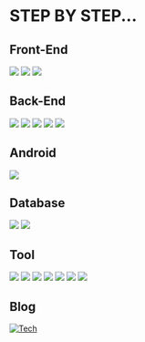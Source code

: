 # STEP BY STEP...



## Front-End
<p>
<img src="https://img.shields.io/badge/React-61DAFB?style=flat-square&logo=React&logoColor=black"/>
<img src="https://img.shields.io/badge/JavaScript-F7DF1E?style=flat-square&logo=javascript&logoColor=black"/>
<img src="https://img.shields.io/badge/Typescript-3178C6?style=flat-square&logo=Typescript&logoColor=white"/>
</p>

## Back-End
<p>
 <img src="https://img.shields.io/badge/java-007396?style=flat-square&logo=java&logoColor=white"/>
 <img src="https://img.shields.io/badge/Spring-6DB33F?style=flat-square&logo=Spring&logoColor=white"/>
 <img src="https://img.shields.io/badge/Spring Boot-6DB33F?style=flat-square&logo=Spring&logoColor=white"> 
 <img src="https://img.shields.io/badge/JPA-F09D13?style=flat-square&logo=JPA&logoColor=white"/>
 <img src="https://img.shields.io/badge/Mybatis-231F20?style=flat-square&logo=Mybatis&logoColor=white"/>
</p>

## Android
<p>
 
 <img src="https://img.shields.io/badge/kotlin-000000?style=flat-square&logo=Kotlin&logoColor=7F52FF"/>
</p>

## Database
<p>
 <img src="https://img.shields.io/badge/MySQL-4479A1?style=flat-square&logo=MySQL&logoColor=white"/>
 <img src="https://img.shields.io/badge/ORACLE-F80000?style=flat-square&logo=oracle&logoColor=white"/>
</p>

## Tool
<p>
  <img src="https://img.shields.io/badge/Jenkins-A9225C?style=flat-square&logo=git&logoColor=white">
  <img src="https://img.shields.io/badge/MicrosoftAzure-A100FF?style=flat-square&logo=git&logoColor=white">
  <img src="https://img.shields.io/badge/Amazon AWS-FBC02D?style=flat-square&logo=amazonaws&logoColor=white"/>
  <img src="https://img.shields.io/badge/Notion-000000?style=flat-square&logo=Notion&logoColor=white">
  <img src="https://img.shields.io/badge/Git-F05032?style=flat-square&logo=git&logoColor=white"/>
  <img src="https://img.shields.io/badge/GitHub-181717?style=flat-square&logo=GitHub&logoColor=white"/>
  <img src="https://img.shields.io/badge/GitLab-533D8B?style=flat-square&logo=gitlab&logoColor=orange">
</p>

## Blog
[![Tech](https://img.shields.io/badge/Tech_Blog-4FC08D?style=flat-square&logoColor=white)](https://unlimitedcoding.tistory.com)
